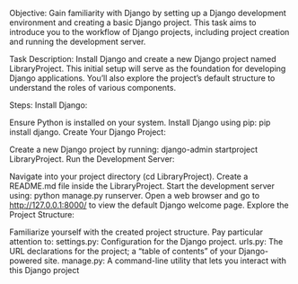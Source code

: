 Objective: Gain familiarity with Django by setting up a Django development environment and creating a basic Django project. This task aims to introduce you to the workflow of Django projects, including project creation and running the development server.

Task Description:
Install Django and create a new Django project named LibraryProject. This initial setup will serve as the foundation for developing Django applications. You’ll also explore the project’s default structure to understand the roles of various components.

Steps:
Install Django:

Ensure Python is installed on your system.
Install Django using pip: pip install django.
Create Your Django Project:

Create a new Django project by running: django-admin startproject LibraryProject.
Run the Development Server:

Navigate into your project directory (cd LibraryProject).
Create a README.md file inside the LibraryProject.
Start the development server using: python manage.py runserver.
Open a web browser and go to http://127.0.0.1:8000/ to view the default Django welcome page.
Explore the Project Structure:

Familiarize yourself with the created project structure. Pay particular attention to:
settings.py: Configuration for the Django project.
urls.py: The URL declarations for the project; a “table of contents” of your Django-powered site.
manage.py: A command-line utility that lets you interact with this Django project